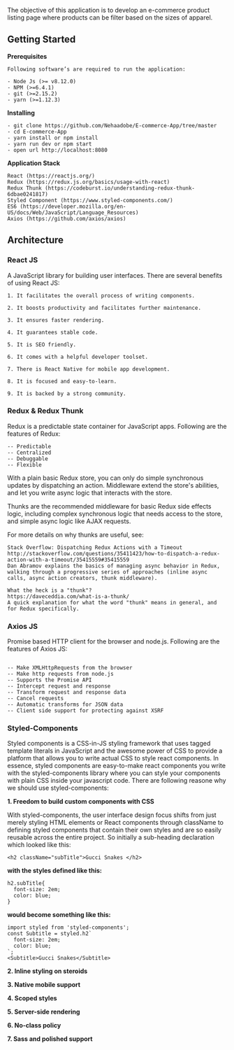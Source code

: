 The objective of this application is to develop an e-commerce product listing page where products can be filter based on the sizes of apparel.

## Getting Started

**Prerequisites**
```
Following software’s are required to run the application:   

- Node Js (>= v8.12.0)   
- NPM (>=6.4.1)   
- git (>=2.15.2)   
- yarn (>=1.12.3)   
```

**Installing**
```
- git clone https://github.com/Nehaadobe/E-commerce-App/tree/master
- cd E-commerce-App
- yarn install or npm install
- yarn run dev or npm start
- open url http://localhost:8080
```

**Application Stack**
```
React (https://reactjs.org/)
Redux (https://redux.js.org/basics/usage-with-react)
Redux Thunk (https://codeburst.io/understanding-redux-thunk-6dbae0241817)
Styled Component (https://www.styled-components.com/)
ES6 (https://developer.mozilla.org/en-US/docs/Web/JavaScript/Language_Resources)
Axios (https://github.com/axios/axios)
```

## Architecture





### React JS

A JavaScript library for building user interfaces. There are several benefits of using React JS:
```
1. It facilitates the overall process of writing components.

2. It boosts productivity and facilitates further maintenance.

3. It ensures faster rendering.

4. It guarantees stable code.

5. It is SEO friendly.

6. It comes with a helpful developer toolset.

7. There is React Native for mobile app development.

8. It is focused and easy-to-learn.

9. It is backed by a strong community.
```

### Redux & Redux Thunk

Redux is a predictable state container for JavaScript apps. Following are the features of Redux:

```
-- Predictable
-- Centralized
-- Debuggable
-- Flexible
```

With a plain basic Redux store, you can only do simple synchronous updates by dispatching an action. Middleware extend the store's abilities, and let you write async logic that interacts with the store.

Thunks are the recommended middleware for basic Redux side effects logic, including complex synchronous logic that needs access to the store, and simple async logic like AJAX requests.

For more details on why thunks are useful, see:

```
Stack Overflow: Dispatching Redux Actions with a Timeout
http://stackoverflow.com/questions/35411423/how-to-dispatch-a-redux-action-with-a-timeout/35415559#35415559
Dan Abramov explains the basics of managing async behavior in Redux, walking through a progressive series of approaches (inline async calls, async action creators, thunk middleware).

What the heck is a "thunk"?
https://daveceddia.com/what-is-a-thunk/
A quick explanation for what the word "thunk" means in general, and for Redux specifically.

```

### Axios JS

Promise based HTTP client for the browser and node.js. Following are the features of Axios JS:

```

-- Make XMLHttpRequests from the browser
-- Make http requests from node.js
-- Supports the Promise API
-- Intercept request and response
-- Transform request and response data
-- Cancel requests
-- Automatic transforms for JSON data
-- Client side support for protecting against XSRF

```


### Styled-Components

Styled components is a CSS-in-JS styling framework that uses tagged template literals in JavaScript and the awesome power of CSS to provide a platform that allows you to write actual CSS to style react components. In essence, styled components are easy-to-make react components you write with the styled-components library where you can style your components with plain CSS inside your javascript code. There are following reasone why we should use styled-components:

**1. Freedom to build custom components with CSS**

With styled-components, the user interface design focus shifts from just merely styling HTML elements or React components through className to defining styled components that contain their own styles and are so easily reusable across the entire project. So initially a sub-heading declaration which looked like this:

```
<h2 className="subTitle">Gucci Snakes </h2>
```
**with the styles defined like this:**
```
h2.subTitle{
  font-size: 2em;
  color: blue;
}
```
**would become something like this:**
```
import styled from 'styled-components';
const Subtitle = styled.h2`
  font-size: 2em;
  color: blue;
`;
<Subtitle>Gucci Snakes</Subtitle>
```

**2. Inline styling on steroids**

**3. Native mobile support**

**4. Scoped styles**

**5. Server-side rendering**

**6. No-class policy**

**7. Sass and polished support**







